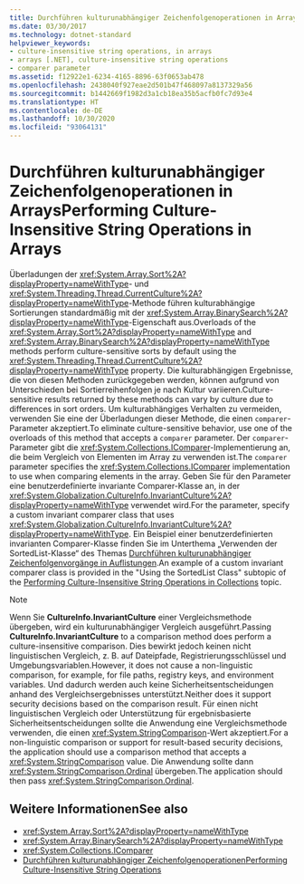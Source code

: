 ```yaml
---
title: Durchführen kulturunabhängiger Zeichenfolgenoperationen in Arrays
ms.date: 03/30/2017
ms.technology: dotnet-standard
helpviewer_keywords:
- culture-insensitive string operations, in arrays
- arrays [.NET], culture-insensitive string operations
- comparer parameter
ms.assetid: f12922e1-6234-4165-8896-63f0653ab478
ms.openlocfilehash: 2438040f927eae2d501b47f468097a8137329a56
ms.sourcegitcommit: b1442669f1982d3a1cb18ea35b5acfb0fc7d93e4
ms.translationtype: HT
ms.contentlocale: de-DE
ms.lasthandoff: 10/30/2020
ms.locfileid: "93064131"
---
```

# <a name="performing-culture-insensitive-string-operations-in-arrays"></a><span data-ttu-id="65969-102">Durchführen kulturunabhängiger Zeichenfolgenoperationen in Arrays</span><span class="sxs-lookup"><span data-stu-id="65969-102">Performing Culture-Insensitive String Operations in Arrays</span></span>

<span data-ttu-id="65969-103">Überladungen der <xref:System.Array.Sort%2A?displayProperty=nameWithType>- und <xref:System.Threading.Thread.CurrentCulture%2A?displayProperty=nameWithType>-Methode führen kulturabhängige Sortierungen standardmäßig mit der <xref:System.Array.BinarySearch%2A?displayProperty=nameWithType>-Eigenschaft aus.</span><span class="sxs-lookup"><span data-stu-id="65969-103">Overloads of the <xref:System.Array.Sort%2A?displayProperty=nameWithType> and <xref:System.Array.BinarySearch%2A?displayProperty=nameWithType> methods perform culture-sensitive sorts by default using the <xref:System.Threading.Thread.CurrentCulture%2A?displayProperty=nameWithType> property.</span></span> <span data-ttu-id="65969-104">Die kulturabhängigen Ergebnisse, die von diesen Methoden zurückgegeben werden, können aufgrund von Unterschieden bei Sortierreihenfolgen je nach Kultur variieren.</span><span class="sxs-lookup"><span data-stu-id="65969-104">Culture-sensitive results returned by these methods can vary by culture due to differences in sort orders.</span></span> <span data-ttu-id="65969-105">Um kulturabhängiges Verhalten zu vermeiden, verwenden Sie eine der Überladungen dieser Methode, die einen `comparer`-Parameter akzeptiert.</span><span class="sxs-lookup"><span data-stu-id="65969-105">To eliminate culture-sensitive behavior, use one of the overloads of this method that accepts a `comparer` parameter.</span></span> <span data-ttu-id="65969-106">Der `comparer`-Parameter gibt die <xref:System.Collections.IComparer>-Implementierung an, die beim Vergleich von Elementen im Array zu verwenden ist.</span><span class="sxs-lookup"><span data-stu-id="65969-106">The `comparer` parameter specifies the <xref:System.Collections.IComparer> implementation to use when comparing elements in the array.</span></span> <span data-ttu-id="65969-107">Geben Sie für den Parameter eine benutzerdefinierte invariante Comparer-Klasse an, in der <xref:System.Globalization.CultureInfo.InvariantCulture%2A?displayProperty=nameWithType> verwendet wird.</span><span class="sxs-lookup"><span data-stu-id="65969-107">For the parameter, specify a custom invariant comparer class that uses <xref:System.Globalization.CultureInfo.InvariantCulture%2A?displayProperty=nameWithType>.</span></span> <span data-ttu-id="65969-108">Ein Beispiel einer benutzerdefinierten invarianten Comparer-Klasse finden Sie im Unterthema „Verwenden der SortedList-Klasse“ des Themas [Durchführen kulturunabhängiger Zeichenfolgenvorgänge in Auflistungen](performing-culture-insensitive-string-operations-in-collections.md).</span><span class="sxs-lookup"><span data-stu-id="65969-108">An example of a custom invariant comparer class is provided in the "Using the SortedList Class" subtopic of the [Performing Culture-Insensitive String Operations in Collections](performing-culture-insensitive-string-operations-in-collections.md) topic.</span></span>

> [!NOTE]
> <span data-ttu-id="65969-109">Wenn Sie **CultureInfo.InvariantCulture** einer Vergleichsmethode übergeben, wird ein kulturunabhängiger Vergleich ausgeführt.</span><span class="sxs-lookup"><span data-stu-id="65969-109">Passing **CultureInfo.InvariantCulture** to a comparison method does perform a culture-insensitive comparison.</span></span> <span data-ttu-id="65969-110">Dies bewirkt jedoch keinen nicht linguistischen Vergleich, z. B. auf Dateipfade, Registrierungsschlüssel und Umgebungsvariablen.</span><span class="sxs-lookup"><span data-stu-id="65969-110">However, it does not cause a non-linguistic comparison, for example, for file paths, registry keys, and environment variables.</span></span> <span data-ttu-id="65969-111">Und dadurch werden auch keine Sicherheitsentscheidungen anhand des Vergleichsergebnisses unterstützt.</span><span class="sxs-lookup"><span data-stu-id="65969-111">Neither does it support security decisions based on the comparison result.</span></span> <span data-ttu-id="65969-112">Für einen nicht linguistischen Vergleich oder Unterstützung für ergebnisbasierte Sicherheitsentscheidungen sollte die Anwendung eine Vergleichsmethode verwenden, die einen <xref:System.StringComparison>-Wert akzeptiert.</span><span class="sxs-lookup"><span data-stu-id="65969-112">For a non-linguistic comparison or support for result-based security decisions, the application should use a comparison method that accepts a <xref:System.StringComparison> value.</span></span> <span data-ttu-id="65969-113">Die Anwendung sollte dann <xref:System.StringComparison.Ordinal> übergeben.</span><span class="sxs-lookup"><span data-stu-id="65969-113">The application should then pass <xref:System.StringComparison.Ordinal>.</span></span>

## <a name="see-also"></a><span data-ttu-id="65969-114">Weitere Informationen</span><span class="sxs-lookup"><span data-stu-id="65969-114">See also</span></span>

- <xref:System.Array.Sort%2A?displayProperty=nameWithType>
- <xref:System.Array.BinarySearch%2A?displayProperty=nameWithType>
- <xref:System.Collections.IComparer>
- [<span data-ttu-id="65969-115">Durchführen kulturunabhängiger Zeichenfolgenoperationen</span><span class="sxs-lookup"><span data-stu-id="65969-115">Performing Culture-Insensitive String Operations</span></span>](performing-culture-insensitive-string-operations.md)

